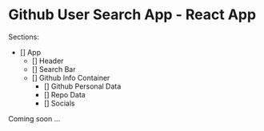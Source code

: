 # Github User Search App - React App

Sections:

- [] App
    - [] Header
    - [] Search Bar 
    - [] Github Info Container
        - [] Github Personal Data
        - [] Repo Data
        - [] Socials

Coming soon ...